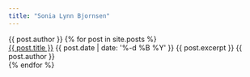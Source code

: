 ```yaml
---
title: "Sonia Lynn Bjornsen"
---
```


<div itemscope itemtype="http://schema.org/Blog">
  <span itemprop="about" itemscope itemid="{{ site.url }}/about" class="hidden">{{ post.author }}</span>
  {% for post in site.posts %}
    <div itemprop="blogPost" itemscope itemtype="http://schema.org/BlogPosting">
      <a itemprop="url" href="{{ site.url }}{{ post.url }}"><span itemprop="name"><span itemprop="headline">{{ post.title }}</span></span></a>
      <time itemprop="datePublished" datetime="{{ post.date | date: '%Y-%m-%d' }}">{{ post.date | date: '%-d %B %Y' }}</time>
      <span itemprop="articleBody">{{ post.excerpt }}</span>
      <span itemprop="author" itemscope itemid="{{ site.url }}/about" class="hidden">{{ post.author }}</span>
    </div>
  {% endfor %}
</div>

